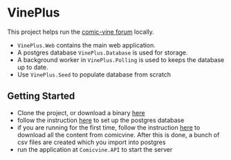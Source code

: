 ﻿# VinePlus

This project helps run the [comic-vine forum](https://comicvine.gamespot.com/forums/) locally.
- `VinePlus.Web` contains the main web application.
- A postgres database `VinePlus.Database` is used for storage.
- A background worker in `VinePlus.Polling` is used to keeps the database up to date.
- Use `VinePlus.Seed` to populate database from scratch

## Getting Started

- Clone the project, or download a binary [here](https://github.com/foderking/VinePlus/releases)
- follow the instruction [here](https://github.com/foderking/VinePlus/blob/master/VinePlus.Web/README.md) to set up the postgres database
- if you are running for the first time, follow the instruction [here](https://github.com/foderking/VinePlus/tree/master/VinePlus.Seed) to download all the content from comicvine. After this is done, a bunch of csv files are created which you import into postgres
- run the application at `Comicvine.API` to start the server
